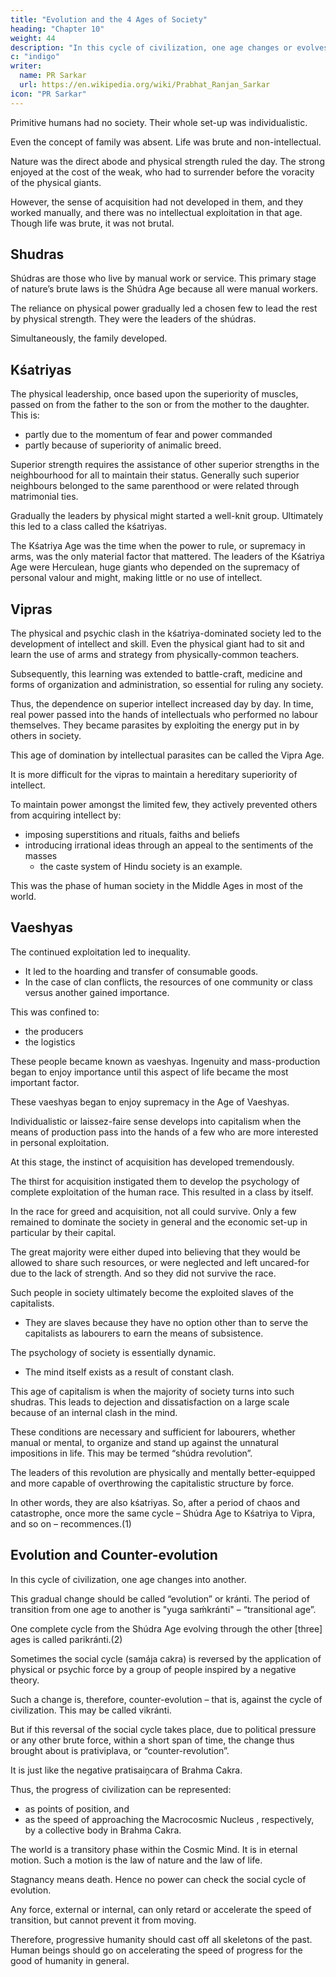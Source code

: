 ```yaml
---
title: "Evolution and the 4 Ages of Society"
heading: "Chapter 10"
weight: 44
description: "In this cycle of civilization, one age changes or evolves into another. One complete cycle from Shúdra to Vipra Age is called parikránti."
c: "indigo"
writer:
  name: PR Sarkar
  url: https://en.wikipedia.org/wiki/Prabhat_Ranjan_Sarkar
icon: "PR Sarkar"
---
```



<!-- The Place of Sadvipras in the Samája Cakra -->

Primitive humans had no society. Their whole set-up was individualistic. 

Even the concept of family was absent. Life was brute and non-intellectual. 

Nature was the direct abode and physical strength ruled the day. The strong enjoyed at the cost of the weak, who had to surrender before the voracity of the physical giants. 

However, the sense of acquisition had not developed in them, and they worked manually, and there was no intellectual exploitation in that age. Though life was brute, it was not brutal.


## Shudras

Shúdras are those who live by manual work or service. This primary stage of nature’s brute laws is the Shúdra Age because all were manual workers. 

The reliance on physical power gradually led a chosen few to lead the rest by physical strength. They were the leaders of the shúdras.

Simultaneously, the family developed. 


## Kśatriyas

The physical leadership, once based upon the superiority of muscles, passed on from the father to the son or from the mother to the daughter. This is:
- partly due to the momentum of fear and power commanded
- partly because of superiority of animalic breed.

Superior strength requires the assistance of other superior strengths in the neighbourhood for all to maintain their status. Generally such superior neighbours belonged to the same parenthood or were related through matrimonial ties. 

Gradually the leaders by physical might started a well-knit group. Ultimately this led to a class called the kśatriyas. 

The Kśatriya Age was the time when the power to rule, or supremacy in arms, was the only material factor that mattered. The leaders of the Kśatriya Age were Herculean, huge giants who depended on the supremacy of personal valour and might, making little or no use of intellect.


## Vipras

The physical and psychic clash in the kśatriya-dominated society led to the development of intellect and skill. Even the physical giant had to sit and learn the use of arms and strategy from physically-common teachers.

<!-- Physical strength had to lose its dignified position according to the growing intensity of intellectual demand . 

One had also to develop skill in the use of arms, and even for this  -->

<!--  the feet of some  men to learn . A reference to the mythology of any ancient culture reveals numberless instances where the hero of the day had to acquire specific knowledge from . 
 -->

Subsequently, this learning was extended to <!--  not confined to the use of arms only but extended to other spheres, such as  -->battle-craft, medicine and forms of organization and administration, so essential for ruling any society. 

Thus, the dependence on superior intellect increased day by day. In time, real power passed into the hands of intellectuals who  <!-- These intellectuals, as the word implies, justified their existence on intellect only,  --> performed no labour themselves. They became parasites by <!-- in the sense that they --> exploiting the energy put in by others in society. 

This age of domination by intellectual parasites can be called the Vipra Age.

It is more difficult for the vipras <!-- came into the forefront by the use of their marked intellect,  than in the case of the kśatriyas --> to maintain a hereditary superiority of intellect. 

To maintain power amongst the limited few, they actively prevented others from acquiring intellect by:
- imposing superstitions and rituals, faiths and beliefs
- introducing irrational ideas through an appeal to the sentiments of the masses
  - the caste system of Hindu society is an example.

This was the phase of human society in the Middle Ages in most of the world.



## Vaeshyas

The continued exploitation led to inequality. 
- It led to <!-- by one section of society resulted in the necessity for --> the hoarding and transfer of consumable goods.
- <!--  Even otherwise, need was felt very badly for the transport of food and other necessities of life from surplus parts to deficit parts. Also, --> In the case of clan conflicts, the resources of one community or class versus another gained importance.

This was confined to:
- the producers
- the logistics

<!-- -  those handling the goods at various stages up to the point of consumption. --> 

These people became known as vaeshyas. Ingenuity and mass-production began to enjoy importance until <!--  till an age was reached when --> this aspect of life became the most important factor. 

These vaeshyas began to enjoy supremacy in <!-- , and the age dominated by this class is said to be --> the Age of Vaeshyas.

Individualistic or laissez-faire sense develops into capitalism when the means of production pass into the hands of a few who are more interested in personal exploitation. 

At this stage, the instinct of acquisition has developed tremendously. 

The thirst for acquisition instigated them to develop the psychology of complete exploitation of the human race. This resulted in a class by itself.

In the race for greed and acquisition, not all could survive. Only a few remained to dominate the society in general and the economic set-up in particular by their capital. 

The great majority were either duped into believing that they would be allowed to share such resources, or were neglected and left uncared-for due to the lack of strength. And so they did not survive the race. 

Such people in society ultimately become the exploited slaves of the capitalists. 
- They are slaves because they have no option other than to serve the capitalists as labourers to earn the means of subsistence.

<!-- We may recall the definition of shúdras as persons who live by manual work or labour hard for their livelihood.  -->

The psychology of society is essentially dynamic.
- The mind itself exists as a result of constant clash. 

This age of capitalism is when the majority of society turns into such shudras. This leads to dejection and dissatisfaction on a large scale because of an internal clash in the mind.

These conditions are necessary and sufficient for labourers, whether manual or mental, to organize and stand up against the unnatural impositions in life. This may be termed “shúdra revolution”. 

The leaders of this revolution are physically and mentally better-equipped and more capable of overthrowing the capitalistic structure by force.

In other words, they are also kśatriyas. So, after a period of chaos and catastrophe, once more the same cycle – Shúdra Age to Kśatriya to Vipra, and so on – recommences.(1)


## Evolution and Counter-evolution

In this cycle of civilization, one age changes into another. 

This gradual change should be called “evolution” or kránti. The period of transition from one age to another is "yuga saḿkránti" – “transitional age”. 

One complete cycle from the Shúdra Age evolving through the other [three] ages is called parikránti.(2)

Sometimes the social cycle (samája cakra) is reversed by the application of physical or psychic force by a group of people inspired by a negative theory. 

Such a change is, therefore, counter-evolution – that is, against the cycle of civilization. This may be called vikránti. 

But if this reversal of the social cycle takes place, due to political pressure or any other brute force, within a short span of time, the change thus brought about is prativiplava, or “counter-revolution”. 

It is just like the negative pratisaiṋcara of Brahma Cakra. 

Thus, the progress of civilization can be represented:
- as points of position, and
- as the speed of approaching the Macrocosmic Nucleus <!-- Puruśottama -->, respectively, by a collective body in Brahma Cakra.

The world is a transitory phase <!-- or changing phenomenon --> within the <!-- scope of the --> Cosmic Mind. It is in eternal motion. Such a motion is the law of nature and the law of life. 

Stagnancy means death. Hence no power can check the social cycle of evolution. 

Any force, external or internal, can only retard or accelerate the speed of transition, but cannot prevent it from moving. 

Therefore, progressive humanity should cast off all skeletons of the past. Human beings should go on accelerating the speed of progress for the good of humanity in general.
